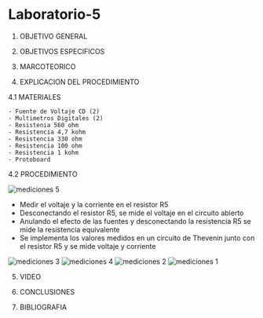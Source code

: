 # Laboratorio-5

1. OBJETIVO GENERAL


2. OBJETIVOS ESPECIFICOS



3. MARCOTEORICO



4. EXPLICACION DEL PROCEDIMIENTO


  4.1 MATERIALES
  
    - Fuente de Voltaje CD (2)
    - Multimetros Digitales (2)
    - Resistenia 560 ohm
    - Resistencia 4,7 kohm
    - Resistencia 330 ohm
    - Resistencia 100 ohm
    - Resistencia 1 kohm
    - Protoboard
    
    
  4.2 PROCEDIMIENTO
  
  
  ![mediciones 5](https://user-images.githubusercontent.com/84397282/126907502-54e7f218-9fdb-4125-8f54-8c3a95322343.jpg)
  

- Medir el voltaje y la corriente en el resistor R5
- Desconectando el resistor R5, se mide el voltaje en el circuito abierto
- Anulando el efecto de las fuentes y desconectando la resistencia R5 se mide la resistencia equivalente
- Se implementa los valores medidos en un circuito de Thevenin junto con el resistor R5 y se mide voltaje y corriente 

![mediciones 3](https://user-images.githubusercontent.com/84397282/126907499-94a7ea35-2435-4d0f-9b39-f744fccc7bb7.jpg)
![mediciones 4](https://user-images.githubusercontent.com/84397282/126907501-64c8b823-c5e9-4aa7-bfc9-b95c8cf368ec.jpg)
![mediciones 2](https://user-images.githubusercontent.com/84397282/126907504-f74a730c-c343-4611-a4d9-67f0b9fd532b.jpg)
![mediciones 1](https://user-images.githubusercontent.com/84397282/126907503-b3918f74-1c8c-43be-8310-a731b59e1922.jpg)


  
  
5. VIDEO



6. CONCLUSIONES



7. BIBLIOGRAFIA
